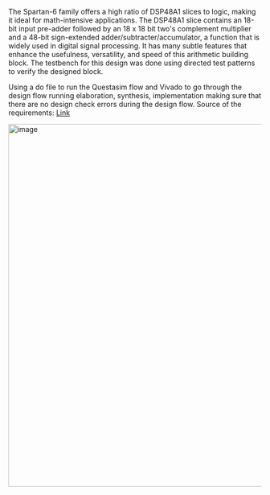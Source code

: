 The Spartan-6 family offers a high ratio of DSP48A1 slices to logic, making it ideal for math-intensive applications. The DSP48A1 slice contains an 18-bit input pre-adder followed by an 18 x 18 bit two's complement multiplier and a 48-bit sign-extended adder/subtracter/accumulator, a function that is widely used in digital signal processing. It has many subtle features that enhance the usefulness, versatility, and speed of this arithmetic building block. The testbench for this design was done using directed test patterns to verify the designed block.

Using a do file to run the Questasim flow and Vivado to go through the design flow running elaboration, synthesis, implementation making sure that there are no design check errors during the design flow. Source of the requirements: [Link](https://docs.amd.com/v/u/en-US/ug389)

<img width="1251" height="721" alt="image" src="https://github.com/user-attachments/assets/ad33b348-e41b-46eb-b112-1cb812f6c294" />
